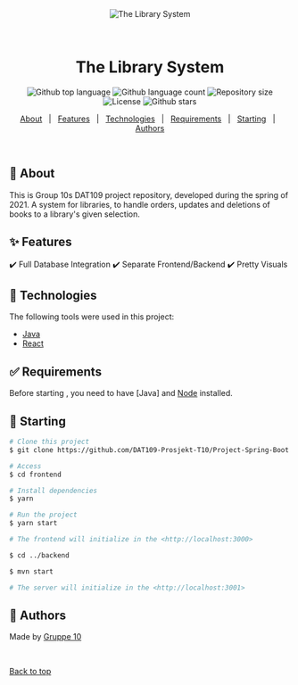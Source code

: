 <div align="center" id="top"> 
  <img src="./.github/app.gif" alt="The Library System" />

&#xa0;

</div>

<h1 align="center">The Library System</h1>

<p align="center">
  <img alt="Github top language" src="https://img.shields.io/github/languages/top/DAT109-Prosjekt-T10/Project-Spring-Boot?color=56BEB8">

  <img alt="Github language count" src="https://img.shields.io/github/languages/count/DAT109-Prosjekt-T10/Project-Spring-Boot?color=56BEB8">

  <img alt="Repository size" src="https://img.shields.io/github/repo-size/DAT109-Prosjekt-T10/Project-Spring-Boot?color=56BEB8">

  <img alt="License" src="https://img.shields.io/github/license/DAT109-Prosjekt-T10/Project-Spring-Boot?color=56BEB8">

  <!-- <img alt="Github issues" src="https://img.shields.io/github/issues/MrHencke/maven-test?color=56BEB8" /> -->

  <!-- <img alt="Github forks" src="https://img.shields.io/github/forks/MrHencke/maven-test?color=56BEB8" /> -->

  <img alt="Github stars" src="https://img.shields.io/github/stars/DAT109-Prosjekt-T10/Project-Spring-Boot?color=56BEB8" />
</p>

<!-- Status -->

<!-- <h4 align="center">
	🚧  DAT109 Prosjekt 🚀 Under construction...  🚧
</h4>

<hr> -->

<p align="center">
  <a href="#dart-about">About</a> &#xa0; | &#xa0; 
  <a href="#sparkles-features">Features</a> &#xa0; | &#xa0;
  <a href="#rocket-technologies">Technologies</a> &#xa0; | &#xa0;
  <a href="#white_check_mark-requirements">Requirements</a> &#xa0; | &#xa0;
  <a href="#checkered_flag-starting">Starting</a> &#xa0; | &#xa0;
  <a href="#memo">Authors</a>
</p>

<br>

## :dart: About

This is Group 10s DAT109 project repository, developed during the spring of 2021.
A system for libraries, to handle orders, updates and deletions of books to a library's given selection.

## :sparkles: Features

:heavy_check_mark: Full Database Integration
:heavy_check_mark: Separate Frontend/Backend
:heavy_check_mark: Pretty Visuals

## :rocket: Technologies

The following tools were used in this project:

-   [Java](https://www.java.com/en/)
-   [React](https://pt-br.reactjs.org/)

## :white_check_mark: Requirements

Before starting , you need to have [Java] and [Node](https://nodejs.org/en/) installed.

## :checkered_flag: Starting

```bash
# Clone this project
$ git clone https://github.com/DAT109-Prosjekt-T10/Project-Spring-Boot.git

# Access
$ cd frontend

# Install dependencies
$ yarn

# Run the project
$ yarn start

# The frontend will initialize in the <http://localhost:3000>

$ cd ../backend

$ mvn start

# The server will initialize in the <http://localhost:3001>

```

## :memo: Authors

Made by <a href="https://github.com/DAT109-Prosjekt-T10" target="_blank">Gruppe 10</a>

&#xa0;

<a href="#top">Back to top</a>
